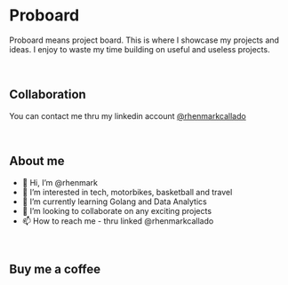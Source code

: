 # Proboard

Proboard means project board. This is where I showcase my projects and ideas. I enjoy to waste my time building on useful and useless projects.

<br/>

## Collaboration

You can contact me thru my linkedin account [@rhenmarkcallado](https://www.linkedin.com/in/rhenmarkcallado/)

<br/>

## About me

- 👋 Hi, I’m @rhenmark
- 👀 I’m interested in tech, motorbikes, basketball and travel
- 🌱 I’m currently learning Golang and Data Analytics
- 💞️ I’m looking to collaborate on any exciting projects
- 📫 How to reach me - thru linked @rhenmarkcallado

<br/>

## Buy me a coffee
